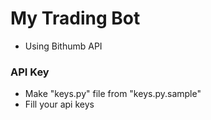 # My Trading Bot
- Using Bithumb API

### API Key
- Make "keys.py" file from "keys.py.sample"
- Fill your api keys
